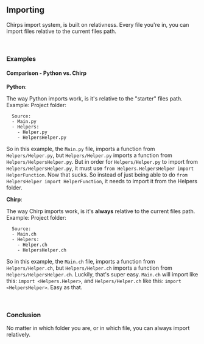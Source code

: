 ## Importing

Chirps import system, is built on relativness. Every file you're in, you can import files relative to the current files path.

<br>

### Examples

#### Comparison - Python vs. Chirp

**Python**:

The way Python imports work, is it's relative to the "starter" files path. Example:
Project folder:
```
  Source:
  - Main.py
  - Helpers:
    - Helper.py
    - HelpersHelper.py
```
So in this example, the `Main.py` file, imports a function from `Helpers/Helper.py`, but `Helpers/Helper.py` imports a function from `Helpers/HelpersHelper.py`. But in order for `Helpers/Helper.py` to import from `Helpers/HelpersHelper.py`, it must use `from Helpers.HelpersHelper import HelperFunction`. Now that sucks. So instead of just being able to do `from HelpersHelper import HelperFunction`, it needs to import it from the Helpers folder.

**Chirp**:

The way Chirp imports work, is it's **always** relative to the current files path. Example:
Project folder:
```
  Source:
  - Main.ch
  - Helpers:
    - Helper.ch
    - HelpersHelper.ch
```
So in this example, the `Main.ch` file, imports a function from `Helpers/Helper.ch`, but `Helpers/Helper.ch` imports a function from `Helpers/HelpersHelper.ch`. Luckily, that's super easy. `Main.ch` will import like this: `import <Helpers.Helper>`, and `Helpers/Helper.ch` like this: `import <HelpersHelper>`. Easy as that.

<br>

### Conclusion

No matter in which folder you are, or in which file, you can always import relatively.
